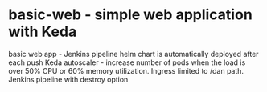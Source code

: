 # basic-web - simple web application with Keda
basic web app - Jenkins pipeline
helm chart is automatically deployed after each push
Keda autoscaler - increase number of pods when the load is over 50% CPU or 60% memory utilization.
Ingress limited to /dan path.
Jenkins pipeline with destroy option 

